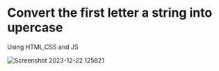 # Convert the first letter a string into upercase
 Using HTML,CSS and JS

![Screenshot 2023-12-22 125821](https://github.com/Dhrumit2003/Convert-the-first-letter-a-string-into-upercase/assets/141128230/e7cd6676-1089-4b77-8fbc-cc54f55c3e03)
